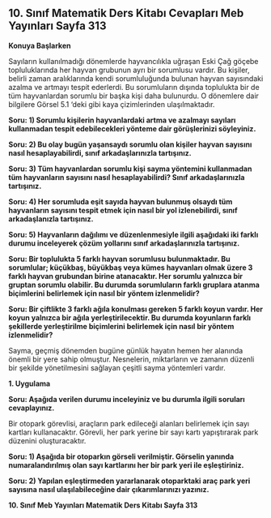 ## 10. Sınıf Matematik Ders Kitabı Cevapları Meb Yayınları Sayfa 313

**Konuya Başlarken**

Sayıların kullanılmadığı dönemlerde hayvancılıkla uğraşan Eski Çağ göçebe topluluklarında her hayvan grubunun ayrı bir sorumlusu vardır. Bu kişiler, belirli zaman aralıklarında kendi sorumluluğunda bulunan hayvan sayısındaki azalma ve artmayı tespit ederlerdi. Bu sorumluların dışında toplulukta bir de tüm hayvanlardan sorumlu bir başka kişi daha bulunurdu. O dönemlere dair bilgilere Görsel 5.1 ‘deki gibi kaya çizimlerinden ulaşılmaktadır.

**Soru: 1) Sorumlu kişilerin hayvanlardaki artma ve azalmayı sayıları kullanmadan tespit edebilecekleri yönteme dair görüşlerinizi söyleyiniz.**

**Soru: 2) Bu olay bugün yaşansaydı sorumlu olan kişiler hayvan sayısını nasıl hesaplayabilirdi, sınıf arkadaşlarınızla tartışınız.**

**Soru: 3) Tüm hayvanlardan sorumlu kişi sayma yöntemini kullanmadan tüm hayvanların sayısını nasıl hesaplayabilirdi? Sınıf arkadaşlarınızla tartışınız.**

**Soru: 4) Her sorumluda eşit sayıda hayvan bulunmuş olsaydı tüm hayvanların sayısını tespit etmek için nasıl bir yol izlenebilirdi, sınıf arkadaşlanızla tartışınız.**

**Soru: 5) Hayvanların dağılımı ve düzenlenmesiyle ilgili aşağıdaki iki farklı durumu inceleyerek çözüm yollarını sınıf arkadaşlarınızla tartışınız.**

**Soru: Bir toplulukta 5 farklı hayvan sorumlusu bulunmaktadır. Bu sorumlular; küçükbaş, büyükbaş veya kümes hayvanları olmak üzere 3 farklı hayvan grubundan birine atanacaktır. Her sorumlu yalnızca bir gruptan sorumlu olabilir. Bu durumda sorumluların farklı gruplara atanma biçimlerini belirlemek için nasıl bir yöntem izlenmelidir?**

**Soru: Bir çiftlikte 3 farklı ağıla konulması gereken 5 farklı koyun vardır. Her koyun yalnızca bir ağıla yerleştirilecektir. Bu durumda koyunların farklı şekillerde yerleştirilme biçimlerini belirlemek için nasıl bir yöntem izlenmelidir?**

Sayma, geçmiş dönemden bugüne günlük hayatın hemen her alanında önemli bir yere sahip olmuştur. Nesnelerin, miktarların ve zamanın düzenli bir şekilde yönetilmesini sağlayan çeşitli sayma yöntemleri vardır.

**1. Uygulama**

**Soru: Aşağıda verilen durumu inceleyiniz ve bu durumla ilgili soruları cevaplayınız.**

Bir otopark görevlisi, araçların park edileceği alanları belirlemek için sayı kartları kullanacaktır. Görevli, her park yerine bir sayı kartı yapıştırarak park düzenini oluşturacaktır.

**Soru: 1) Aşağıda bir otoparkın görseli verilmiştir. Görselin yanında numaralandırılmış olan sayı kartlarını her bir park yeri ile eşleştiriniz.**

**Soru: 2) Yapılan eşleştirmeden yararlanarak otoparktaki araç park yeri sayısına nasıl ulaşılabileceğine dair çıkarımlarınızı yazınız.**

**10. Sınıf Meb Yayınları Matematik Ders Kitabı Sayfa 313**